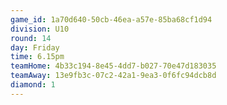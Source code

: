 ```yaml
---
game_id: 1a70d640-50cb-46ea-a57e-85ba68cf1d94
division: U10
round: 14
day: Friday
time: 6.15pm
teamHome: 4b33c194-8e45-4dd7-b027-70e47d183035
teamAway: 13e9fb3c-07c2-42a1-9ea3-0f6fc94dcb8d
diamond: 1
---
```

